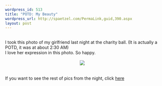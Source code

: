 ```yaml
--- 
wordpress_id: 513
title: "POTD: My Beauty"
wordpress_url: http://spaetzel.com/PermaLink,guid,390.aspx
layout: post
---
```

<br />
        I took this photo of my girlfriend last night at the charity ball. (It is actually
        a POTD, it was at about 2:30 AM)<br />
        I love her expression in this photo. So happy.<br />
        <br />
        <center><a href="http://www.redune.com/photos/Edited/My Beauty_l.jpg"><img src="/spaetzel/photos/Edited/My Beauty_m.jpg" border= 0></a>
        </center>
        <br />
        <br />
        If you want to see the rest of pics from the night, click <a href="http://www.redune.com/gallery/gallery.aspx?gallery=2004_01_31%20-%20Charity%20Ball">here</a><img width="0" height="0" src="http://spaetzel.com/aggbug.ashx?id=390" />
